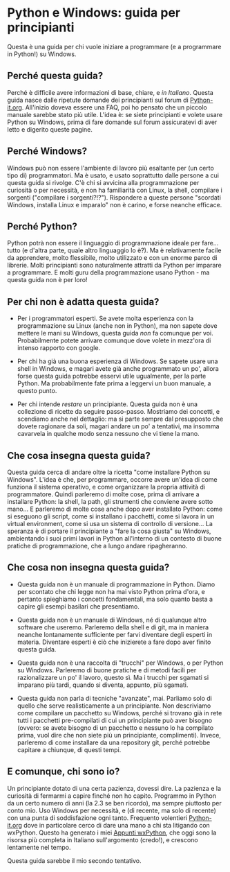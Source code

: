 Python e Windows: guida per principianti
========================================

Questa è una guida per chi vuole iniziare a programmare (e a programmare in Python!) su Windows. 

Perché questa guida?
--------------------

Perché è difficile avere informazioni di base, chiare, e _in Italiano_. Questa guida nasce dalle ripetute domande dei principianti sul forum di [Python-it.org](http://www.python-it.org/forum). All'inizio doveva essere una FAQ, poi ho pensato che un piccolo manuale sarebbe stato più utile. 
L'idea è: se siete principianti e volete usare Python su Windows, prima di fare domande sul forum assicuratevi di aver letto e digerito queste pagine.

Perché Windows?
---------------

Windows può non essere l'ambiente di lavoro più esaltante per (un certo tipo di) programmatori. Ma è usato, e usato soprattutto dalle persone a cui questa guida si rivolge. C'è chi si avvicina alla programmazione per curiosità o per necessità, e non ha familiarità con Linux, la shell, compilare i sorgenti ("compilare i sorgenti?!?"). 
Rispondere a queste persone "scordati Windows, installa Linux e imparalo" non è carino, e forse neanche efficace. 

Perché Python?
--------------

Python potrà non essere il linguaggio di programmazione ideale per fare... tutto (e d'altra parte, quale altro linguaggio lo è?). Ma è relativamente facile da apprendere, molto flessibile, molto utilizzato e con un enorme parco di librerie. Molti principianti sono naturalmente attratti da Python per imparare a programmare. E molti guru della programmazione usano Python - ma questa guida non è per loro!

Per chi non è adatta questa guida?
----------------------------------

- Per i programmatori esperti. Se avete molta esperienza con la programmazione su Linux (anche non in Python), ma non sapete dove mettere le mani su Windows, questa guida _non_ fa comunque per voi. Probabilmente potete arrivare comunque dove volete in mezz'ora di intenso rapporto con google. 

- Per chi ha già una buona esperienza di Windows. Se sapete usare una shell in Windows, e magari avete già anche programmato un po', allora forse questa guida potrebbe esservi utile ugualmente, per la parte Python. Ma probabilmente fate prima a leggervi un buon manuale, a questo punto. 

- Per chi intende _restare_ un principiante. Questa guida non è una collezione di ricette da seguire passo-passo. Mostriamo dei concetti, e scendiamo anche nel dettaglio: ma si parte sempre dal presupposto che dovete ragionare da soli, magari andare un po' a tentativi, ma insomma cavarvela in qualche modo senza nessuno che vi tiene la mano.

Che cosa insegna questa guida?
------------------------------

Questa guida cerca di andare oltre la ricetta "come installare Python su Windows". 
L'idea è che, per programmare, occorre avere un'idea di come funziona il sistema operativo, e come organizzare la propria attività di programmatore. 
Quindi parleremo di molte cose, prima di arrivare a installare Python: la shell, la path, gli strumenti che conviene avere sotto mano...
E parleremo di molte cose anche dopo aver installato Python: come si eseguono gli script, come si installano i pacchetti, come si lavora in un virtual environment, come si usa un sistema di controllo di versione...
La speranza è di portare il principiante a "fare la cosa giusta" su Windows, ambientando i suoi primi lavori in Python all'interno di un contesto di buone pratiche di programmazione, che a lungo andare ripagheranno. 

Che cosa non insegna questa guida?
----------------------------------

- Questa guida non è un manuale di programmazione in Python. Diamo per scontato che chi legge non ha mai visto Python prima d'ora, e pertanto spieghiamo i concetti fondamentali, ma solo quanto basta a capire gli esempi basilari che presentiamo. 

- Questa guida non è un manuale di Windows, né di qualunque altro software che useremo. Parleremo della shell e di git, ma in maniera neanche lontanamente sufficiente per farvi diventare degli esperti in materia. Diventare esperti è ciò che inizierete a fare dopo aver finito questa guida. 

- Questa guida non è una raccolta di "trucchi" per Windows, o per Python su Windows. Parleremo di buone pratiche e di metodi facili per razionalizzare un po' il lavoro, questo sì. Ma i trucchi per sgamati si imparano più tardi, quando si diventa, appunto, più sgamati. 

- Questa guida non parla di tecniche "avanzate", mai. Parliamo solo di quello che serve realisticamente a un principiante. Non descriviamo come compilare un pacchetto su Windows, perché si trovano già in rete tutti i pacchetti pre-compilati di cui un principiante può aver bisogno (ovvero: se avete bisogno di un pacchetto e nessuno lo ha compilato prima, vuol dire che non siete più un principiante, complimenti). Invece, parleremo di come installare da una repository git, perché potrebbe capitare a chiunque, di questi tempi. 

E comunque, chi sono io?
------------------------

Un principiante dotato di una certa pazienza, dovessi dire. La pazienza e la curiosità di fermarmi a capire finché non ho capito. 
Programmo in Python da un certo numero di anni (la 2.3 se ben ricordo), ma sempre piuttosto per conto mio. Uso Windows per necessità, e (di recente, ma solo di recente) con una punta di soddisfazione ogni tanto. 
Frequento volentieri [Python-it.org](http://www.python-it.org/forum) dove in particolare cerco di dare una mano a chi sta litigando con wxPython. Questo ha generato i miei [Appunti wxPython](https://appunti-wxpython.readthedocs.org/en/latest/), che oggi sono la risorsa più completa in Italiano sull'argomento (credo!), e crescono lentamente nel tempo. 

Questa guida sarebbe il mio secondo tentativo.
